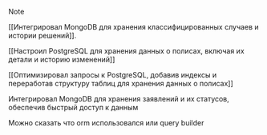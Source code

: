 
> [!NOTE]
> [[Интегрировал MongoDB для хранения классифицированных случаев и истории решений]].
> 
> [[Настроил PostgreSQL для хранения данных о полисах, включая их детали и историю изменений]]
> 
> [[Оптимизировал запросы к PostgreSQL, добавив индексы и переработав структуру таблиц для хранения данных о полисах]]
> 
> Интегрировал MongoDB для хранения заявлений и их статусов, обеспечив быстрый доступ к данным


Можно сказать что orm использовался или query builder